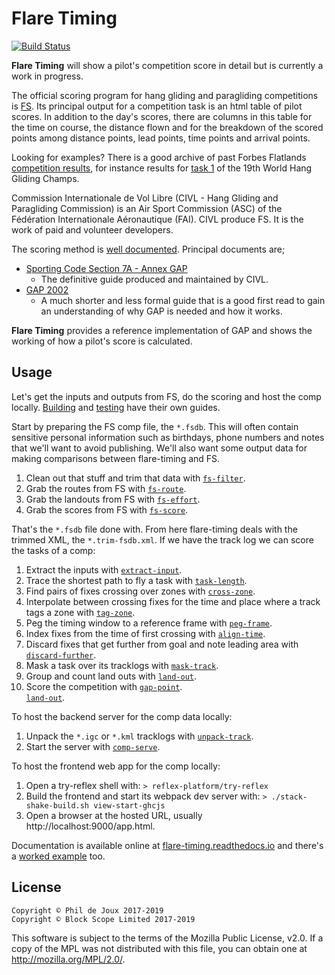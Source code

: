 # Flare Timing

[![Build Status](https://travis-ci.org/BlockScope/flare-timing.svg)](https://travis-ci.org/BlockScope/flare-timing)

**Flare Timing** will show a pilot's competition score in detail but is
currently a work in progress.

The official scoring program for hang gliding and paragliding competitions is
[FS](http://fs.fai.org/). Its principal output for a competition task is an
html table of pilot scores. In addition to the day's scores, there are columns
in this table for the time on course, the distance flown and for the breakdown
of the scored points among distance points, lead points, time points and
arrival points.

Looking for examples? There is a good archive of past Forbes Flatlands
[competition results](http://www.forbesflatlands.com/results/past-results), for
instance results for [task
1](https://www.forbesflatlands.com/results-show?id_results=7&db=results2013&class=results_open)
of the 19th World Hang Gliding Champs.

Commission Internationale de Vol Libre (CIVL - Hang Gliding and Paragliding
Commission) is an Air Sport Commission (ASC) of the Fédération Internationale
Aéronautique (FAI). CIVL produce FS. It is the work of paid and volunteer
developers.

The scoring method is [well
documented](http://fs.fai.org/trac/wiki/ScoringFormulas). Principal documents
are;

* [Sporting Code Section 7A - Annex
  GAP](https://www.fai.org/sites/default/files/documents/sporting_code_s7a-xc-civl_gap_annex_1.pdf)
  - The definitive guide produced and maintained by CIVL.
* [GAP
  2002](http://fs.fai.org/trac/raw-attachment/wiki/ScoringFormulas/GAP02_en.pdf)
  - A much shorter and less formal guide that is a good first read to gain an
  understanding of why GAP is needed and how it works.

**Flare Timing** provides a reference implementation of GAP and shows the
working of how a pilot's score is calculated.

## Usage

Let's get the inputs and outputs from FS, do the scoring and host the comp
locally. [Building](BUILDING.md) and [testing](TESTING.md) have their own
guides.

Start by preparing the FS comp file, the `*.fsdb`. This will often contain
sensitive personal information such as birthdays, phone numbers and notes that
we'll want to avoid publishing. We'll also want some output data for making
comparisons between flare-timing and FS.

1. Clean out that stuff and trim that data with
[`fs-filter`](flare-timing/prod-apps/fs-filter).  
2. Grab the routes from FS with
[`fs-route`](flare-timing/prod-apps/fs-route).  
3. Grab the landouts from FS with
[`fs-effort`](flare-timing/prod-apps/fs-effort).  
3. Grab the scores from FS with
[`fs-score`](flare-timing/prod-apps/fs-score).  

That's the `*.fsdb` file done with. From here flare-timing deals with the
trimmed XML, the `*.trim-fsdb.xml`. If we have the track log we can score the
tasks of a comp:

1. Extract the inputs with
[`extract-input`](flare-timing/prod-apps/extract-input).  
2. Trace the shortest path to fly a task with
[`task-length`](flare-timing/prod-apps/task-length).  
3. Find pairs of fixes crossing over zones with
[`cross-zone`](flare-timing/prod-apps/cross-zone).  
4. Interpolate between crossing fixes for the time and place where a track tags
a zone with [`tag-zone`](flare-timing/prod-apps/tag-zone).  
5. Peg the timing window to a reference frame with
[`peg-frame`](flare-timing/prod-apps/peg-frame).  
6. Index fixes from the time of first crossing with
[`align-time`](flare-timing/prod-apps/align-time).  
7. Discard fixes that get further from goal and note leading area with
[`discard-further`](flare-timing/prod-apps/discard-further).  
8. Mask a task over its tracklogs with
[`mask-track`](flare-timing/prod-apps/mask-track).  
9. Group and count land outs with
[`land-out`](flare-timing/prod-apps/land-out).  
10. Score the competition with [`gap-point`](flare-timing/prod-apps/gap-point).  
[`land-out`](flare-timing/prod-apps/land-out).  

To host the backend server for the comp data locally:

1. Unpack the `*.igc` or `*.kml` tracklogs with
[`unpack-track`](flare-timing/prod-apps/unpack-track).  
2. Start the server with
[`comp-serve`](flare-timing/app-serve).  

To host the frontend web app for the comp locally:

1. Open a try-reflex shell with:
    `> reflex-platform/try-reflex`
2. Build the frontend and start its webpack dev server with:
    `> ./stack-shake-build.sh view-start-ghcjs`
3. Open a browser at the hosted URL, usually http://localhost:9000/app.html.


Documentation is available online at
[flare-timing.readthedocs.io](http://flare-timing.readthedocs.io/) and there's
a [worked example](EXAMPLE.md) too.

## License

```
Copyright © Phil de Joux 2017-2019
Copyright © Block Scope Limited 2017-2019
```

This software is subject to the terms of the Mozilla Public License, v2.0. If
a copy of the MPL was not distributed with this file, you can obtain one at
http://mozilla.org/MPL/2.0/.
